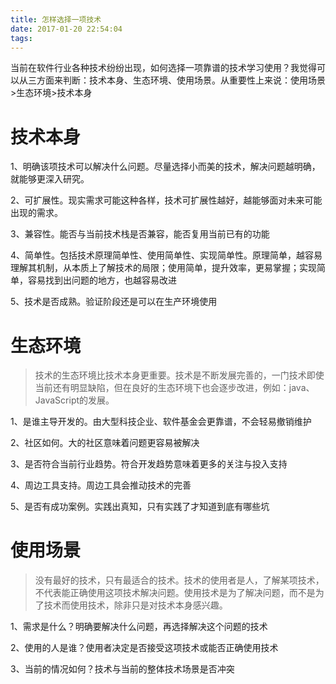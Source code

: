 ```yaml
---
title: 怎样选择一项技术
date: 2017-01-20 22:54:04
tags:
---
```

当前在软件行业各种技术纷纷出现，如何选择一项靠谱的技术学习使用？我觉得可以从三方面来判断：技术本身、生态环境、使用场景。从重要性上来说：使用场景>生态环境>技术本身

<!--more-->

# 技术本身

1、明确该项技术可以解决什么问题。尽量选择小而美的技术，解决问题越明确，就能够更深入研究。

2、可扩展性。现实需求可能这种各样，技术可扩展性越好，越能够面对未来可能出现的需求。

3、兼容性。能否与当前技术栈是否兼容，能否复用当前已有的功能

4、简单性。包括技术原理简单性、使用简单性、实现简单性。原理简单，越容易理解其机制，从本质上了解技术的局限；使用简单，提升效率，更易掌握；实现简单，容易找到出问题的地方，也越容易改进

5、技术是否成熟。验证阶段还是可以在生产环境使用



# 生态环境

> 技术的生态环境比技术本身更重要。技术是不断发展完善的，一门技术即使当前还有明显缺陷，但在良好的生态环境下也会逐步改进，例如：java、JavaScript的发展。

1、是谁主导开发的。由大型科技企业、软件基金会更靠谱，不会轻易撤销维护

2、社区如何。大的社区意味着问题更容易被解决

3、是否符合当前行业趋势。符合开发趋势意味着更多的关注与投入支持

4、周边工具支持。周边工具会推动技术的完善

5、是否有成功案例。实践出真知，只有实践了才知道到底有哪些坑



# 使用场景

> 没有最好的技术，只有最适合的技术。技术的使用者是人，了解某项技术，不代表能正确使用这项技术解决问题。使用技术是为了解决问题，而不是为了技术而使用技术，除非只是对技术本身感兴趣。

1、需求是什么？明确要解决什么问题，再选择解决这个问题的技术

2、使用的人是谁？使用者决定是否接受这项技术或能否正确使用技术

3、当前的情况如何？技术与当前的整体技术场景是否冲突
